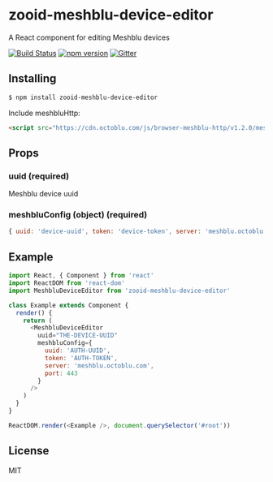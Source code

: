# zooid-meshblu-device-editor

A React component for editing Meshblu devices

[![Build Status](https://travis-ci.org/octoblu/zooid-meshblu-device-editor.svg?branch=master)](https://travis-ci.org/octoblu/zooid-meshblu-device-editor)
[![npm version](https://badge.fury.io/js/zooid-meshblu-device-editor.svg)](http://badge.fury.io/js/zooid-meshblu-device-editor)
[![Gitter](https://badges.gitter.im/octoblu/help.svg)](https://gitter.im/octoblu/help)

## Installing

```bash
$ npm install zooid-meshblu-device-editor
```

Include meshbluHttp:
```html
<script src="https://cdn.octoblu.com/js/browser-meshblu-http/v1.2.0/meshblu-http.bundle.js"></script>
```

## Props

### uuid (required)
Meshblu device uuid
### meshbluConfig (object) (required)
```js
{ uuid: 'device-uuid', token: 'device-token', server: 'meshblu.octoblu.com', port: 443 }
```

## Example

```js
import React, { Component } from 'react'
import ReactDOM from 'react-dom'
import MeshbluDeviceEditor from 'zooid-meshblu-device-editor'

class Example extends Component {
  render() {
    return (
      <MeshbluDeviceEditor
        uuid="THE-DEVICE-UUID"
        meshbluConfig={
          uuid: 'AUTH-UUID',
          token: 'AUTH-TOKEN',
          server: 'meshblu.octoblu.com',
          port: 443
        }
      />
    )
  }
}

ReactDOM.render(<Example />, document.querySelector('#root'))
```

## License

MIT
